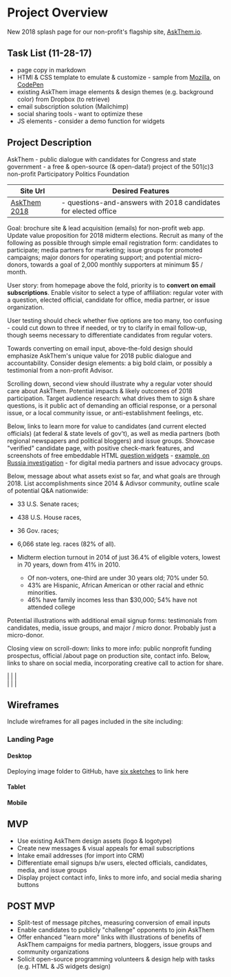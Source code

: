 # Project Overview

New 2018 splash page for our non-profit's flagship site, [AskThem.io](http://www.askthem.io/). 

## Task List (11-28-17)

- page copy in markdown 
- HTMl & CSS template to emulate & customize - sample from [Mozilla](https://developer.mozilla.org/en-US/docs/Learn/HTML/Multimedia_and_embedding/Mozilla_splash_page), on [CodePen](https://codepen.io/davidmooreppf/pen/wPYeQy)
- existing AskThem image elements & design themes (e.g. background color) from Dropbox (to retrieve)
- email subscription solution (Mailchimp) 
- social sharing tools - want to optimize these
- JS elements - consider a demo function for widgets 

## Project Description

AskThem - public dialogue with candidates for Congress and state government - a free & open-source (& open-data!) project of the 501(c)3 non-profit Participatory Politics Foundation

| Site Url        | Desired Features           | 
| ------------- |-------------| 
| [AskThem 2018](https://askthem2018.org)| - questions-and-answers with 2018 candidates for elected office <br>  | 

Goal: brochure site & lead acquisition (emails) for non-profit web app. Update value proposition for 2018 midterm elections. Recruit as many of the following as possible through simple email registration form: candidates to participate; media partners for marketing; issue groups for promoted campaigns; major donors for operating support; and potential micro-donors, towards a goal of 2,000 monthly supporters at minimum $5 / month. 

User story: from homepage above the fold, priority is to **convert on email subscriptions**. Enable visitor to select a type of affiliation: regular voter with a question, elected official, candidate for office, media partner, or issue organization. 

User testing should check whether five options are too many, too confusing - could cut down to three if needed, or try to clarify in email follow-up, though seems necessary to differentiate candidates from regular voters.

Towards converting on email input, above-the-fold design should emphasize AskThem's unique value for 2018 public dialogue and accountability. Consider design elements: a big bold claim, or possibly a testimonial from a non-profit Advisor.  

Scrolling down, second view should illustrate why a regular voter should care about AskThem. Potential impacts & likely outcomes of 2018 participation. Target audience research: what drives them to sign & share questions, is it public act of demanding an official response, or a personal issue, or a local community issue, or anti-establishment feelings, etc.

Below, links to learn more for value to candidates (and current elected officials) (at federal & state levels of gov't), as well as media partners (both regional newspapers and political bloggers) and issue groups. Showcase "verified" candidate page, with positive check-mark features, and screenshots of free embeddable HTML [question widgets](http://www.askthem.io/widgets/builder) - [example, on Russia investigation](http://www.participatorypolitics.org/trump-mueller-and-russia-investigation/) - for digital media partners and issue advocacy groups. 

Below, message about what assets exist so far, and what goals are through 2018. List accomplishments since 2014 & Adivsor community, outline scale of potential Q&A nationwide: 
 * 33 U.S. Senate races; 
 * 438 U.S. House races, 
 * 36 Gov. races; 
 * 6,066 state leg. races (82% of all).

* Midterm election turnout in 2014 of just 36.4% of eligible voters, lowest in 70 years, down from 41% in 2010.
  * Of non-voters, one-third are under 30 years old; 70% under 50. 
  * 43% are Hispanic, African American or other racial and ethnic minorities. 
  * 46% have family incomes less than $30,000; 54% have not attended college

Potential illustrations with additional email signup forms: testimonials from candidates, media, issue groups, and major / micro donor. Probably just a micro-donor. 

Closing view on scroll-down: links to more info: public nonprofit funding prospectus, official /about page on production site, contact info. Below, links to share on social media, incorporating creative call to action for share. 

|  |   |  
|  |   |   

## Wireframes

Include wireframes for all pages included in the site including:

### Landing Page

#### Desktop

Deploying image folder to GitHub, have [six sketches](https://github.com/davidmooreppf/davidmooreppf.github.io/tree/master/Final_Project/New%20Folder%20With%20Items/AskThem_2018_wireframes) to link here

#### Tablet

#### Mobile

## MVP 

* Use existing AskThem design assets (logo & logotype) 
* Create new messages & visual appeals for email subscriptions 
* Intake email addresses (for import into CRM) 
* Differentiate email signups b/w users, elected officials, candidates, media, and issue groups
* Display project contact info, links to more info, and social media sharing buttons

## POST MVP

* Split-test of message pitches, measuring conversion of email inputs 
* Enable candidates to publicly "challenge" opponents to join AskThem 
* Offer enhanced "learn more" links with illustrations of benefits of AskThem campaigns for media partners, bloggers, issue groups and community organizations 
* Solicit open-source programming volunteers & design help with tasks (e.g. HTML & JS widgets design) 
